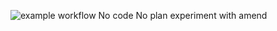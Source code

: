 ![example workflow](https://github.com/github/docs/actions/workflows/main.yml/badge.svg)
No code No plan
experiment with amend
